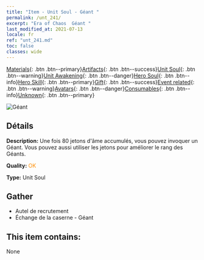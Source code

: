 ```yaml
---
title: "Item - Unit Soul - Géant "
permalink: /unt_241/
excerpt: "Era of Chaos  Géant "
last_modified_at: 2021-07-13
locale: fr
ref: "unt_241.md"
toc: false
classes: wide
---
```

 [Materials](/ItemsFR/){: .btn .btn--primary}[Artifacts](/ItemsFR/Artifacts/){: .btn .btn--success}[Unit Soul](/ItemsFR/UnitSoul/){: .btn .btn--warning}[Unit Awakening](/ItemsFR/UnitAwakening/){: .btn .btn--danger}[Hero Soul](/ItemsFR/HeroSoul/){: .btn .btn--info}[Hero Skill](/ItemsFR/HeroSkill/){: .btn .btn--primary}[Gift](/ItemsFR/Gift/){: .btn .btn--success}[Event related](/ItemsFR/Events/){: .btn .btn--warning}[Avatars](/ItemsFR/Avatars/){: .btn .btn--danger}[Consumables](/ItemsFR/Consumables/){: .btn .btn--info}[Unknown](/ItemsFR/Unknown/){: .btn .btn--primary}

 ![Géant ](/images/u/ti_taitan.jpg)

## Détails
 **Description:** Une fois 80 jetons d'âme accumulés, vous pouvez invoquer un Géant. Vous pouvez aussi utiliser les jetons pour améliorer le rang des Géants.

 **Quality:** <span style="color: #FF8C00">OK</span>

 **Type:** Unit Soul

## Gather

*    Autel de recrutement 
*    Échange de la caserne - Géant 

## This item contains:

  None

